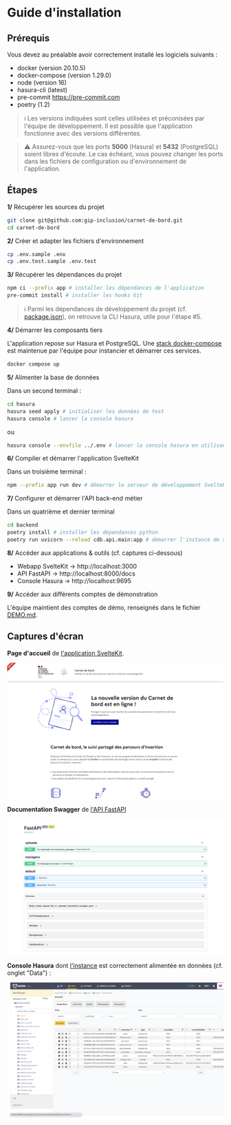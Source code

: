 # Guide d'installation

## Prérequis

Vous devez au préalable avoir correctement installé les logiciels suivants :

- docker (version 20.10.5)
- docker-compose (version 1.29.0)
- node (version 16)
- hasura-cli (latest)
- pre-commit https://pre-commit.com
- poetry (1.2)

> ℹ️️ Les versions indiquées sont celles utilisées et préconisées par l'équipe de développement. Il est possible que l'application fonctionne avec des versions différentes.

> ⚠️ Assurez-vous que les ports **5000** (Hasura) et **5432** (PostgreSQL) soient libres d'écoute. Le cas échéant, vous pouvez changer les ports dans les fichiers de configuration ou d'environnement de l'application.

## Étapes

**1/** Récupérer les sources du projet

```sh
git clone git@github.com:gip-inclusion/carnet-de-bord.git
cd carnet-de-bord
```

**2/** Créer et adapter les fichiers d'environnement

```sh
cp .env.sample .env
cp .env.test.sample .env.test
````

**3/** Récupérer les dépendances du projet

```sh
npm ci --prefix app # installer les dépendances de l'application
pre-commit install # installer les hooks Git
```

> ℹ️ Parmi les dépendances de développement du projet (cf. [package.json](./app/package.json)), on retrouve la CLI Hasura, utile pour l'étape #5.

**4/** Démarrer les composants tiers

L'application repose sur Hasura et PostgreSQL. Une [stack docker-compose](./docker-compose.yaml) est maintenue par l'équipe pour instancier et démarrer ces services.

```sh
docker compose up
```

**5/** Alimenter la base de données

Dans un second terminal :

```sh
cd hasura
hasura seed apply # initialiser les données de test
hasura console # lancer la console hasura
```
ou
```sh
hasura console --envfile ../.env # lancer la console hasura en utilisant les variables définies dans le fichier .env
```

**6/** Compiler et démarrer l'application SvelteKit

Dans un troisième terminal :

```sh
npm --prefix app run dev # démarrer le serveur de développement SvelteKit
```

**7/** Configurer et démarrer l'API back-end métier

Dans un quatrième et dernier terminal
```sh
cd backend
poetry install # installer les dépendances python
poetry run uvicorn --reload cdb.api.main:app # démarrer l'instance de serveur FastAPI
```

**8/** Accéder aux applications & outils (cf. captures ci-dessous)

- Webapp SvelteKit → http://localhost:3000
- API FastAPI → http://localhost:8000/docs
- Console Hasura →  http://localhost:9695

**9/** Accéder aux différents comptes de démonstration

L'équipe maintient des comptes de démo, renseignés dans le fichier [DEMO.md](./DEMO.md).


## Captures d'écran

**Page d'accueil** de [l'application SvelteKit](http://localhost:3000).

![Webapp SvelteKit](./docs/screenshot_webapp.png)

**Documentation Swagger** de [l'API FastAPI](http://localhost:8000/docs)

![Documentation Swagger](./docs/screenshot_swagger_api.png)

**Console Hasura** dont [l'instance](http://localhost:9695) est correctement alimentée en données (cf. onglet "Data") :

![Console Hasura](./docs/screenshot_hasura_console.png)
